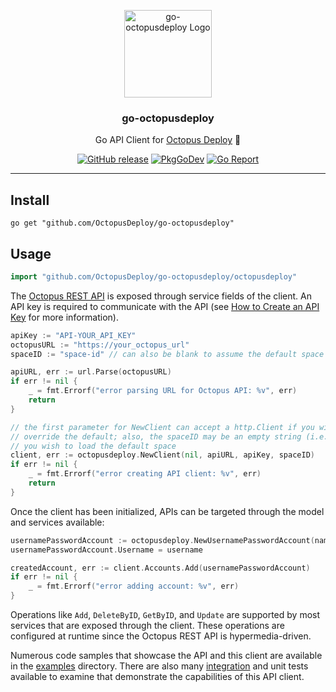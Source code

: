 <p align="center">
  <img alt="go-octopusdeploy Logo" src="https://user-images.githubusercontent.com/71493/133961475-fd4d769f-dc32-4723-a9bd-5529c5b12faf.png" height="140" />
  <h3 align="center">go-octopusdeploy</h3>
  <p align="center">Go API Client for <a href="https://octopus.com/">Octopus Deploy</a> 🐙</p>
  <p align="center">
    <a href="https://github.com/OctopusDeploy/go-octopusdeploy/releases/latest"><img alt="GitHub release" src="https://img.shields.io/github/v/release/OctopusDeploy/go-octopusdeploy.svg?logo=github&style=flat-square"></a>
    <a href="https://pkg.go.dev/github.com/OctopusDeploy/go-octopusdeploy"><img alt="PkgGoDev" src="https://pkg.go.dev/badge/github.com/OctopusDeploy/go-octopusdeploy"></a>
    <a href="https://goreportcard.com/badge/github.com/OctopusDeploy/go-octopusdeploy"><img src="https://goreportcard.com/badge/github.com/OctopusDeploy/go-octopusdeploy" alt="Go Report"></a>
  </p>
</p>

---

## Install

```
go get "github.com/OctopusDeploy/go-octopusdeploy"
```

## Usage

```go
import "github.com/OctopusDeploy/go-octopusdeploy/octopusdeploy"
```

The [Octopus REST API](https://octopus.com/docs/octopus-rest-api) is exposed through service fields of the client. An API key is required to communicate with the API (see [How to Create an API Key](https://octopus.com/docs/octopus-rest-api/how-to-create-an-api-key) for more information).

```go
apiKey := "API-YOUR_API_KEY"
octopusURL := "https://your_octopus_url"
spaceID := "space-id" // can also be blank to assume the default space

apiURL, err := url.Parse(octopusURL)
if err != nil {
    _ = fmt.Errorf("error parsing URL for Octopus API: %v", err)
    return
}

// the first parameter for NewClient can accept a http.Client if you wish to
// override the default; also, the spaceID may be an empty string (i.e. "") if
// you wish to load the default space
client, err := octopusdeploy.NewClient(nil, apiURL, apiKey, spaceID)
if err != nil {
    _ = fmt.Errorf("error creating API client: %v", err)
    return
}
```

Once the client has been initialized, APIs can be targeted through the model and services available:

```go
usernamePasswordAccount := octopusdeploy.NewUsernamePasswordAccount(name)
usernamePasswordAccount.Username = username

createdAccount, err := client.Accounts.Add(usernamePasswordAccount)
if err != nil {
    _ = fmt.Errorf("error adding account: %v", err)
}
```

Operations like `Add`, `DeleteByID`, `GetByID`, and `Update` are supported by most services that are exposed through the client. These operations are configured at runtime since the Octopus REST API is hypermedia-driven.

Numerous code samples that showcase the API and this client are available in the [examples](/examples) directory. There are also many [integration](/integration) and unit tests available to examine that demonstrate the capabilities of this API client.
